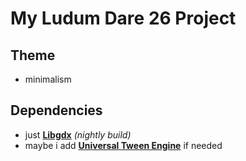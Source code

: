 # My Ludum Dare 26 Project

## Theme
- minimalism

## Dependencies
- just [**Libgdx**][1] *(nightly build)*
- maybe i add [**Universal Tween Engine**][2] if needed

[1]: http://libgdx.badlogicgames.com
[2]: http://code.google.com/p/java-universal-tween-engine